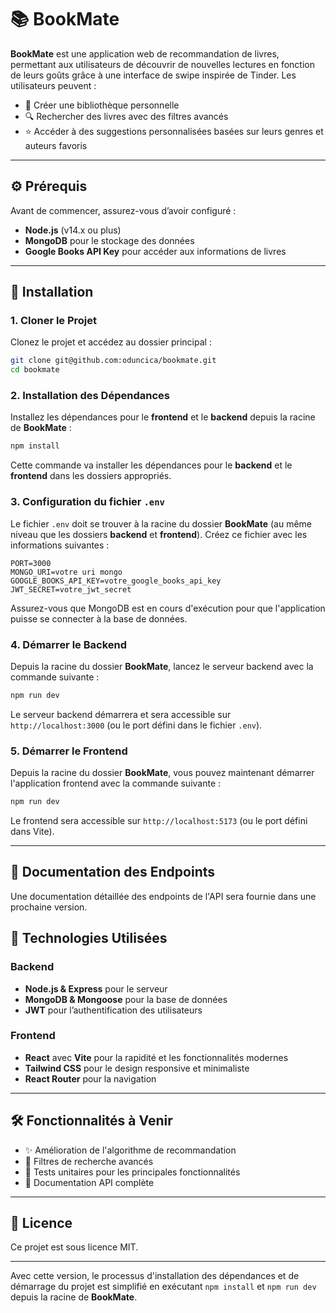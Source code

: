 # 📚 BookMate

**BookMate** est une application web de recommandation de livres, permettant aux utilisateurs de découvrir de nouvelles lectures en fonction de leurs goûts grâce à une interface de swipe inspirée de Tinder. Les utilisateurs peuvent :

- 📖 Créer une bibliothèque personnelle
- 🔍 Rechercher des livres avec des filtres avancés
- ⭐ Accéder à des suggestions personnalisées basées sur leurs genres et auteurs favoris

---

## ⚙️ Prérequis

Avant de commencer, assurez-vous d’avoir configuré :

- **Node.js** (v14.x ou plus)
- **MongoDB** pour le stockage des données
- **Google Books API Key** pour accéder aux informations de livres

---

## 🚀 Installation

### 1. Cloner le Projet

Clonez le projet et accédez au dossier principal :

```bash
git clone git@github.com:oduncica/bookmate.git
cd bookmate
```

### 2. Installation des Dépendances

Installez les dépendances pour le **frontend** et le **backend** depuis la racine de **BookMate** :

```bash
npm install
```

Cette commande va installer les dépendances pour le **backend** et le **frontend** dans les dossiers appropriés.

### 3. Configuration du fichier `.env`

Le fichier `.env` doit se trouver à la racine du dossier **BookMate** (au même niveau que les dossiers **backend** et **frontend**). Créez ce fichier avec les informations suivantes :

```plaintext
PORT=3000
MONGO_URI=votre uri mongo
GOOGLE_BOOKS_API_KEY=votre_google_books_api_key
JWT_SECRET=votre_jwt_secret
```

Assurez-vous que MongoDB est en cours d'exécution pour que l'application puisse se connecter à la base de données.

### 4. Démarrer le Backend

Depuis la racine du dossier **BookMate**, lancez le serveur backend avec la commande suivante :

```bash
npm run dev
```

Le serveur backend démarrera et sera accessible sur `http://localhost:3000` (ou le port défini dans le fichier `.env`).

### 5. Démarrer le Frontend

Depuis la racine du dossier **BookMate**, vous pouvez maintenant démarrer l'application frontend avec la commande suivante :

```bash
npm run dev
```

Le frontend sera accessible sur `http://localhost:5173` (ou le port défini dans Vite).

---

## 📘 Documentation des Endpoints

Une documentation détaillée des endpoints de l'API sera fournie dans une prochaine version.

## 🎨 Technologies Utilisées

### Backend
- **Node.js & Express** pour le serveur
- **MongoDB & Mongoose** pour la base de données
- **JWT** pour l’authentification des utilisateurs

### Frontend
- **React** avec **Vite** pour la rapidité et les fonctionnalités modernes
- **Tailwind CSS** pour le design responsive et minimaliste
- **React Router** pour la navigation

---

## 🛠️ Fonctionnalités à Venir

- ✨ Amélioration de l'algorithme de recommandation
- 🔄 Filtres de recherche avancés
- 🧪 Tests unitaires pour les principales fonctionnalités
- 📄 Documentation API complète

---

## 📝 Licence

Ce projet est sous licence MIT.

---

Avec cette version, le processus d'installation des dépendances et de démarrage du projet est simplifié en exécutant `npm install` et `npm run dev` depuis la racine de **BookMate**.
